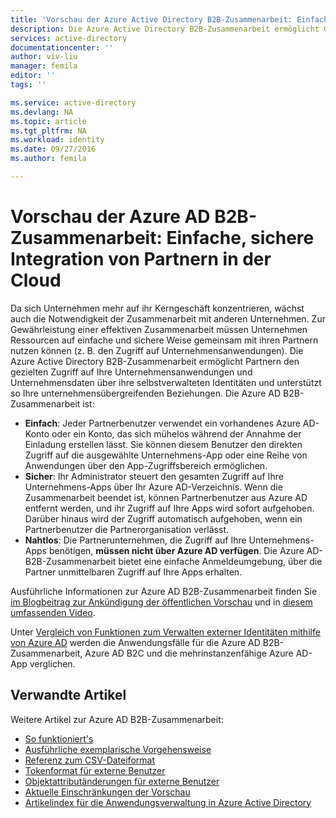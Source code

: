```yaml
---
title: 'Vorschau der Azure Active Directory B2B-Zusammenarbeit: Einfache, sichere Integration von Partnern in der Cloud | Microsoft Docs'
description: Die Azure Active Directory B2B-Zusammenarbeit ermöglicht Geschäftspartnern den gezielten Zugriff auf Ihre Unternehmensanwendungen und unterstützt so Ihre unternehmensübergreifenden Beziehungen.
services: active-directory
documentationcenter: ''
author: viv-liu
manager: femila
editor: ''
tags: ''

ms.service: active-directory
ms.devlang: NA
ms.topic: article
ms.tgt_pltfrm: NA
ms.workload: identity
ms.date: 09/27/2016
ms.author: femila

---
```

# Vorschau der Azure AD B2B-Zusammenarbeit: Einfache, sichere Integration von Partnern in der Cloud
Da sich Unternehmen mehr auf ihr Kerngeschäft konzentrieren, wächst auch die Notwendigkeit der Zusammenarbeit mit anderen Unternehmen. Zur Gewährleistung einer effektiven Zusammenarbeit müssen Unternehmen Ressourcen auf einfache und sichere Weise gemeinsam mit ihren Partnern nutzen können (z. B. den Zugriff auf Unternehmensanwendungen). Die Azure Active Directory B2B-Zusammenarbeit ermöglicht Partnern den gezielten Zugriff auf Ihre Unternehmensanwendungen und Unternehmensdaten über ihre selbstverwalteten Identitäten und unterstützt so Ihre unternehmensübergreifenden Beziehungen. Die Azure AD B2B-Zusammenarbeit ist:

* **Einfach**: Jeder Partnerbenutzer verwendet ein vorhandenes Azure AD-Konto oder ein Konto, das sich mühelos während der Annahme der Einladung erstellen lässt. Sie können diesem Benutzer den direkten Zugriff auf die ausgewählte Unternehmens-App oder eine Reihe von Anwendungen über den App-Zugriffsbereich ermöglichen.
* **Sicher**: Ihr Administrator steuert den gesamten Zugriff auf Ihre Unternehmens-Apps über Ihr Azure AD-Verzeichnis. Wenn die Zusammenarbeit beendet ist, können Partnerbenutzer aus Azure AD entfernt werden, und ihr Zugriff auf Ihre Apps wird sofort aufgehoben. Darüber hinaus wird der Zugriff automatisch aufgehoben, wenn ein Partnerbenutzer die Partnerorganisation verlässt.
* **Nahtlos**: Die Partnerunternehmen, die Zugriff auf Ihre Unternehmens-Apps benötigen, **müssen nicht über Azure AD verfügen**. Die Azure AD-B2B-Zusammenarbeit bietet eine einfache Anmeldeumgebung, über die Partner unmittelbaren Zugriff auf Ihre Apps erhalten.

Ausführliche Informationen zur Azure AD B2B-Zusammenarbeit finden Sie [im Blogbeitrag zur Ankündigung der öffentlichen Vorschau](http://blogs.technet.com/b/ad/archive/2015/09/15/learn-all-about-the-azure-ad-b2b-collaboration-preview.aspx) und in [diesem umfassenden Video](https://channel9.msdn.com/Series/Azure-Active-Directory-Videos-Demos/Azure-Active-Directory-B2B-collaboration-demo).

Unter [Vergleich von Funktionen zum Verwalten externer Identitäten mithilfe von Azure AD](active-directory-b2b-compare-external-identities.md) werden die Anwendungsfälle für die Azure AD B2B-Zusammenarbeit, Azure AD B2C und die mehrinstanzenfähige Azure AD-App verglichen.

## Verwandte Artikel
Weitere Artikel zur Azure AD B2B-Zusammenarbeit:

* [So funktioniert's](active-directory-b2b-how-it-works.md)
* [Ausführliche exemplarische Vorgehensweise](active-directory-b2b-detailed-walkthrough.md)
* [Referenz zum CSV-Dateiformat](active-directory-b2b-references-csv-file-format.md)
* [Tokenformat für externe Benutzer](active-directory-b2b-references-external-user-token-format.md)
* [Objektattributänderungen für externe Benutzer](active-directory-b2b-references-external-user-object-attribute-changes.md)
* [Aktuelle Einschränkungen der Vorschau](active-directory-b2b-current-preview-limitations.md)
* [Artikelindex für die Anwendungsverwaltung in Azure Active Directory](active-directory-apps-index.md)

<!---HONumber=AcomDC_0928_2016-->